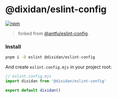 # @dixidan/eslint-config

[![npm](https://img.shields.io/npm/v/@dixidan/eslint-config?color=444&label=)](https://npmjs.com/package/@dixidan/eslint-config)

> forked from [@antfu/eslint-config](https://github.com/antfu/eslint-config).

### Install

```bash
pnpm i -D eslint @dixidan/eslint-config
```

And create `eslint.config.mjs` in your project root:

```js
// eslint.config.mjs
import dixidan from '@dixidan/eslint-config'

export default dixidan()
```
